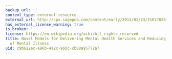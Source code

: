 ```yaml
---
backup_url: ''
content_type: external-resource
external_url: http://cpx.sagepub.com/content/early/2013/01/23/2167702612463566
has_external_license_warning: true
is_broken: ''
license: https://en.wikipedia.org/wiki/All_rights_reserved
title: Novel Models for Delivering Mental Health Services and Reducing the Burdens
  of Mental Illness
uid: c9b622ec-a96b-4a2c-960c-cb88a95772a7
---
```

